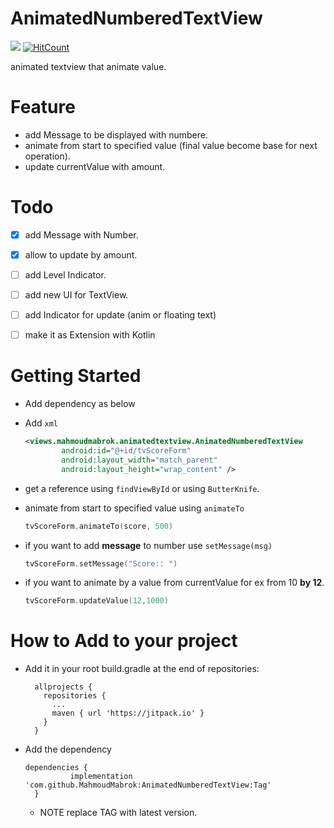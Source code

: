 

# AnimatedNumberedTextView
[![](https://jitpack.io/v/MahmoudMabrok/AnimatedNumberedTextView.svg)](https://jitpack.io/#MahmoudMabrok/AnimatedNumberedTextView) [![HitCount](http://hits.dwyl.io/MahmoudMabrok/AnimatedNumberedTextView.svg)](http://hits.dwyl.io/MahmoudMabrok/AnimatedNumberedTextView)

animated textview that animate value.

# Feature 
- add Message to be displayed with numbere.
- animate from start to specified value (final value become base for next operation).
- update currentValue with amount. 

# Todo 
- [x] add Message with Number.
- [x] allow to update by amount.
- [ ] add Level Indicator.
- [ ] add new UI for TextView.
- [ ] add Indicator for update (anim or floating text)
- [ ] make it as Extension with Kotlin 


# Getting Started
- Add dependency as below 
- Add `xml`
  ``` xml 
  <views.mahmoudmabrok.animatedtextview.AnimatedNumberedTextView
          android:id="@+id/tvScoreForm"
          android:layout_width="match_parent"
          android:layout_height="wrap_content" />
  ```
- get a reference using `findViewById` or using `ButterKnife`. 
- animate from start to specified value using `animateTo`
  ``` kotlin 
  tvScoreForm.animateTo(score, 500)
  ```

- if you want to add **message** to number use `setMessage(msg)`
  ``` kotlin 
  tvScoreForm.setMessage("Score:: ")
  ```

- if you want to animate by a value from currentValue for ex from 10 **by 12**. 
  ``` kotlin 
  tvScoreForm.updateValue(12,1000)
  ```


# How to Add to your project 
- Add it in your root build.gradle at the end of repositories:
  ```
    allprojects {
      repositories {
        ...
        maven { url 'https://jitpack.io' }
      }
    }
  ``` 
- Add the dependency
  ```
  dependencies {
            implementation 'com.github.MahmoudMabrok:AnimatedNumberedTextView:Tag'
    }
  ```
  - NOTE replace TAG with latest version.  
